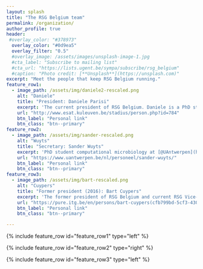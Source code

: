 ```yaml
---
layout: splash
title: "The RSG Belgium team"
permalink: /organization/
author_profile: true
header:
 #overlay_color: "#378973"
  overlay_color: "#0d9ea5"
  overlay_filter: "0.5"
  #overlay_image: /assets/images/unsplash-image-1.jpg
  #cta_label: "Subscribe to mailing list"
  #cta_url: "https://lists.ugent.be/sympa/subscribe/rsg_belgium"
  #caption: "Photo credit: [**Unsplash**](https://unsplash.com)"
excerpt: "Meet the people that keep RSG Belgium running."
feature_row1:
  - image_path: /assets/img/daniele2-rescaled.png
    alt: "Daniele"
    title: "President: Daniele Parisi"
    excerpt: 'The current president of RSG Belgium. Daniele is a PhD student researching drug-target interaction predictions at the [KU Leuven](https://www.esat.kuleuven.be/stadius/person.php?id=784).'
    url: "http://www.esat.kuleuven.be/stadius/person.php?id=784"
    btn_label: "Personal link"
    btn_class: "btn--primary"
feature_row2:
  - image_path: /assets/img/sander-rescaled.png
    alt: "Wuyts"
    title: "Secretary: Sander Wuyts"
    excerpt: 'PhD student computational microbiology at [@UAntwerpen](https://www.uantwerpen.be/en/rg/endemic/research/research-topics/lab-of-applied-micro/) (Lab of @SarahLebeer) and [@VUBrussel](http://imdo.vub.ac.be/). Also, secretary @RSGBelgium, volleyball player, and snowboarder.'
    url: "https://www.uantwerpen.be/nl/personeel/sander-wuyts/"
    btn_label: "Personal link"
    btn_class: "btn--primary"
feature_row3:
  - image_path: /assets/img/bart-rescaled.png
    alt: "Cuypers"
    title: "Former president (2016): Bart Cuypers"
    excerpt: 'The former president of RSG Belgium and current RSG Vice-Chair Europe, Bart is a PhD student at the ADReM Data Lab [@UAntwerpen](https://www.uantwerpen.be/en/staff/bart-cuypers/) and the Molecular Parasitology Unit in the [Institute of Tropical Medicine](https://pure.itg.be/en/persons/bart-cuypers(cfb799bd-5cf3-430c-a64f-b32e6e09ba45).html).'
    url: "https://pure.itg.be/en/persons/bart-cuypers(cfb799bd-5cf3-430c-a64f-b32e6e09ba45).html"
    btn_label: "Personal link"
    btn_class: "btn--primary"

---
```

{% include feature_row id="feature_row1" type="left" %}

{% include feature_row id="feature_row2" type="right" %}

{% include feature_row id="feature_row3" type="left" %}
